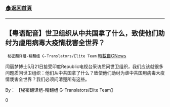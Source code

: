 ###  [:house:返回首頁](https://github.com/ourhimalayas/txt)
---

## 【粤语配音】世卫组织从中共国拿了什么，致使他们助纣为虐用病毒大疫情戕害全世界？
` 秘密翻译组-精翻组 G-Translators/Elite Team` [轉載自GNews](https://gnews.org/zh-hans/1271303/)

闫丽梦博士5月21日接受印度Republic电视台采访质问世卫组织，我们应该就很多问题质问世卫组织：他们从中共国拿了什么？致使他们助纣为虐中共国用病毒大疫情戕害全世界？我们必须问清楚所有这些。

By： 【秘密翻译组-精翻组 G-Translators/Elite Team】

0
